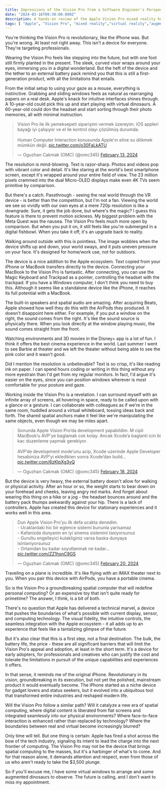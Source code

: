 ```yaml
---
title: Impressions of the Vision Pro from a Software Engineer's Perspective
date: "2024-03-16T09:30:00.000Z"
description: A hands-on review of the Apple Vision Pro mixed reality headset from a developer's point of view
tags: [ "Apple", "Vision Pro", "mixed reality","virtual reality","augmented reality","spatial computing"]
---
```


You're thinking the Vision Pro is revolutionary, like the iPhone was. But you're wrong. At least not right away. This isn't a device for everyone. They're targeting professionals.

Wearing the Vision Pro feels like stepping into the future, but with one foot still firmly planted in the present. The sleek, curved visor wraps around your eyes, immersing you in a digital wonderland. But the heft of the device and the tether to an external battery pack remind you that this is still a first-generation product, with all the limitations that entails.

From the initial setup to using your gaze as a mouse, everything is instinctive. Grabbing and sliding windows feels as natural as rearranging papers on a real desk. Apple's knack for intuitive interfaces shines through. A 10-year-old could pick this up and start playing with virtual dinosaurs. A 60-year-old could don the headset and start sorting through their photo memories, all with minimal instruction.

<blockquote class="twitter-tweet" data-media-max-width="560"><p lang="tr" dir="ltr">Vision Pro ile ilk yemeksepeti siparişimi vermek üzereyim. iOS appleri bayağı iyi çalışıyor ve el ile kontrol olayı çözülmüş durumda. <br><br>Human Computer Interaction konusunda Apple&#39;ın eline su dökmek mümkün değil. <a href="https://t.co/o30FaLkATU">pic.twitter.com/o30FaLkATU</a></p>&mdash; Oguzhan Cakmak (OMC) (@omc345) <a href="https://twitter.com/omc345/status/1757401167900925960?ref_src=twsrc%5Etfw">February 13, 2024</a></blockquote> <script async src="https://platform.twitter.com/widgets.js" charset="utf-8"></script>

The resolution is mind-blowing. Text is razor-sharp. Photos and videos pop with vibrant color and detail. It's like staring at the world's best smartphone screen, except it's wrapped around your entire field of view. The 23 million pixels crammed into the dual Micro-OLED displays make even 4K TVs seem primitive by comparison.

But there's a catch. Passthrough - seeing the real world through the VR device - is better than the competition, but I'm not a fan. Viewing the world we see so vividly with our own eyes at a mere 720p resolution is like a downgrade. Sure, it gets the job done, but where's the magic? I guess this feature is there to prevent motion sickness. My biggest problem with the Meta Quest was the nausea. The Vision Pro feels much more open by comparison. But when you put it on, it still feels like you're submerged in a digital fishbowl. When you take it off, it's an upgrade back to reality.

Walking around outside with this is pointless. The image wobbles when the device shifts up and down, your world sways, and it puts uneven pressure on your face. It's designed for home/work use, not for outdoors.

The device is a nice addition to the Apple ecosystem. Text copied from your iPhone or MacBook transfers directly to the device. Connecting your MacBook to the Vision Pro is fantastic. After connecting, you can use the Magic Keyboard and Trackpad as a pointer, controlling the headset with the trackpad. If you have a Windows computer, I don't think you need to buy this. Although it seems like a standalone device like the iPhone, it reaches its full potential with a MacBook.

The built-in speakers and spatial audio are amazing. After acquiring Beats, Apple showed how well they do this with the AirPods they produced. It doesn't disappoint here either. For example, if you put a window on the right, the sound comes from the right. It's like the sound source is physically there. When you look directly at the window playing music, the sound comes straight from the front.

Watching environments and 3D movies in the Disney+ app is a lot of fun. I think it offers the best cinema experience in the world. Last summer I went to see Barbie at theater and we left the theater without being able to see the pink color and it wasn't good.

Did I mention the resolution is unbelievable? Text is so crisp, it's like reading ink on paper. I can spend hours coding or writing in this thing without any more eyestrain than I'd get from my regular monitors. In fact, I'd argue it's easier on the eyes, since you can position windows wherever is most comfortable for your posture and gaze.

Working inside the Vision Pro is a revelation. I can surround myself with an infinite array of screens, all hovering in space, ready to be called upon with a glance or a gesture. I can collaborate with colleagues as if we're in the same room, huddled around a virtual whiteboard, tossing ideas back and forth. The shared spatial anchors make it feel like we're manipulating the same objects, even though we may be miles apart. 

<blockquote class="twitter-tweet" data-media-max-width="560"><p lang="tr" dir="ltr">Sonunda Apple Vision Pro’da development yapabildim. M cipli MacBook’u AVP’ye baglamak cok kolay. Ancak Xcode’a baglanti icin bi kac duzenleme yapmak gerekiyor.<br><br>AVP’de development mode’unu acip, Xcode uzerinde Apple Developer hesabiniza AVP’yi ekledikten sonra Xcode’dan build… <a href="https://t.co/6zKIpXg3yQ">pic.twitter.com/6zKIpXg3yQ</a></p>&mdash; Oguzhan Cakmak (OMC) (@omc345) <a href="https://twitter.com/omc345/status/1759191945895694577?ref_src=twsrc%5Etfw">February 18, 2024</a></blockquote> <script async src="https://platform.twitter.com/widgets.js" charset="utf-8"></script>


But the device is very heavy, the external battery doesn't allow for walking or physical activity. After an hour or so, the weight starts to bear down on your forehead and cheeks, leaving angry red marks. And forget about wearing this thing on a hike or a jog - the headset bounces around and the battery pack thumps awkwardly against your hip.
There is a lack of controllers. Apple has created this device for stationary experiences and it works well in this area.

<blockquote class="twitter-tweet" data-media-max-width="560"><p lang="tr" dir="ltr">Dun Apple Vision Pro’yu ilk defa ucakta denedim. <br>- Ucaklardaki hic bir eglence sistemi bununla yarisamaz<br>- Kafanizda dunyanin en iyi sinema sistemini tasiyorsunuz<br>- Gurultu engelleyici kulakliginiz varsa baska dunyaya isinlaniyorsunuz<br>- Ortamdan bu kadar soyutlanmak ne kadar… <a href="https://t.co/ZZ1hsnC9GS">pic.twitter.com/ZZ1hsnC9GS</a></p>&mdash; Oguzhan Cakmak (OMC) (@omc345) <a href="https://twitter.com/omc345/status/1759826959738028521?ref_src=twsrc%5Etfw">February 20, 2024</a></blockquote> <script async src="https://platform.twitter.com/widgets.js" charset="utf-8"></script>

Traveling on a plane is incredible. It's like flying with an IMAX theater next to you. When you pair this device with AirPods, you have a portable cinema.

So is the Vision Pro a groundbreaking spatial computer that will redefine personal computing? Or an expensive toy that isn't quite ready for primetime? The answer, I think, is a bit of both.

There's no question that Apple has delivered a technical marvel, a device that pushes the boundaries of what's possible with current display, sensor, and computing technology. The visual fidelity, the intuitive controls, the seamless integration with the Apple ecosystem - it all adds up to an experience that feels like a tantalizing glimpse of the future.

But it's also clear that this is a first step, not a final destination. The bulk, the battery life, the price - these are all significant barriers that will limit the Vision Pro's appeal and adoption, at least in the short term. It's a device for early adopters, for professionals and creatives who can justify the cost and tolerate the limitations in pursuit of the unique capabilities and experiences it offers.

In that sense, it reminds me of the original iPhone. Revolutionary in its vision, groundbreaking in its execution, but not yet the polished, mainstream product it would eventually become. The iPhone started as a niche device for gadget lovers and status seekers, but it evolved into a ubiquitous tool that transformed entire industries and reshaped modern life.

Will the Vision Pro follow a similar path? Will it catalyze a new era of spatial computing, where digital content is liberated from flat screens and integrated seamlessly into our physical environments? Where face-to-face interaction is enhanced rather than replaced by technology? Where the boundaries between real and virtual become increasingly blurred?

Only time will tell. But one thing is certain: Apple has fired a shot across the bow of the tech industry, signaling its intent to lead the charge into the next frontier of computing. The Vision Pro may not be the device that brings spatial computing to the masses, but it's a harbinger of what's to come. And for that reason alone, it demands attention and respect, even from those of us who aren't ready to take the $3,500 plunge.

So if you'll excuse me, I have some virtual windows to arrange and some augmented dinosaurs to observe. The future is calling, and I don't want to miss my appointment.